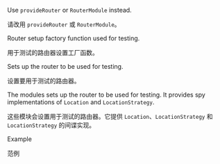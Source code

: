 Use `provideRouter` or `RouterModule` instead.

请改用 `provideRouter` 或 `RouterModule`。

Router setup factory function used for testing.

用于测试的路由器设置工厂函数。

Sets up the router to be used for testing.

设置要用于测试的路由器。

The modules sets up the router to be used for testing.
It provides spy implementations of `Location` and `LocationStrategy`.

这些模块会设置用于测试的路由器。它提供 `Location`、`LocationStrategy` 和 `LocationStrategy` 的间谍实现。

Example

范例